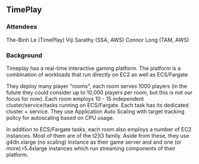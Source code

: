 ## TimePlay ##
### Attendees ###
The-Binh Le (TimePlay)
Viji Sarathy (SSA, AWS)
Connor Long (TAM, AWS)

### Background ###
Timeplay has a real-time interactive gaming platform.
The platform is a combination of workloads that run directly on EC2 as well as ECS/Fargate

They deploy many player "rooms", each room serves 1000 players (in the future they could consider up to 10,000 players per room, but  this is not our focus for now). Each room employs 10 - 15 independent cluster/service/tasks running on ECS/Fargate. Each task has its dedicated cluster + service. They use Application Auto Scaling with target tracking policy for autoscaling based on CPU usage. 

In addition to ECS/Fargate tasks, each room also employs a number of EC2 instances. Most of them are of the t2|t3 family.
Aside from these, they use g4dn.xlarge (no scaling) instance as their game server and and one (or more) r5.4xlarge instances which run streaming components of their platform.
